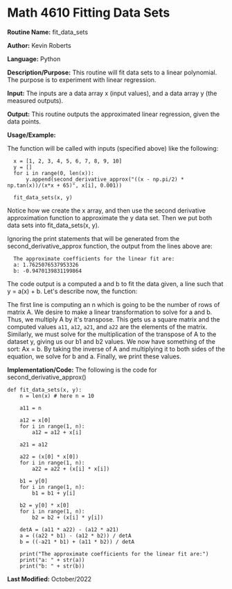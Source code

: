 # Math 4610 Fitting Data Sets

**Routine Name:**           fit_data_sets

**Author:** Kevin Roberts

**Language:** Python

**Description/Purpose:** This routine will fit data sets to a linear polynomial. The purpose is to experiment with linear 
regression.

**Input:** The inputs are a data array x (input values), and a data array y (the measured outputs).

**Output:** This routine outputs the approximated linear regression, given the data points.

**Usage/Example:**

The function will be called with inputs (specified above) like the following: 

      x = [1, 2, 3, 4, 5, 6, 7, 8, 9, 10]
      y = []
      for i in range(0, len(x)):
          y.append(second_derivative_approx("((x - np.pi/2) * np.tan(x))/(x*x + 65)", x[i], 0.001))
    
      fit_data_sets(x, y)

Notice how we create the x array, and then use the second derivative approximation function to approximate the y data set.
Then we put both data sets into fit_data_sets(x, y).

Ignoring the print statements that will be generated from the second_derivative_approx function, the output from the lines above
are:

      The approximate coefficients for the linear fit are:
      a: 1.7625076537953326
      b: -0.9470139831199864

The code output is a computed a and b to fit the data given, a line such that y = a(x) + b. Let's describe now, the function: 

The first line is computing an n which is going to be the number of rows of matrix A. We desire to make a linear transformation
to solve for a and b. Thus, we multiply A by it's transpose. This gets us a square matrix and the computed values ``a11``, 
``a12``, ``a21``, and ``a22`` are the elements of the matrix. Similarly, we must solve for the multiplication of the transpose of
A to the dataset y, giving us our b1 and b2 values. We now have something of the sort: Ax = b. By taking the inverse of A 
and multiplying it to both sides of the equation, we solve for b and a. Finally, we print these values.

**Implementation/Code:** The following is the code for second_derivative_approx()

    def fit_data_sets(x, y):
        n = len(x) # here n = 10
    
        a11 = n
    
        a12 = x[0]
        for i in range(1, n):
            a12 = a12 + x[i]
    
        a21 = a12
    
        a22 = (x[0] * x[0])
        for i in range(1, n):
            a22 = a22 + (x[i] * x[i])
    
        b1 = y[0]
        for i in range(1, n):
            b1 = b1 + y[i]
    
        b2 = y[0] * x[0]
        for i in range(1, n):
            b2 = b2 + (x[i] * y[i])
    
        detA = (a11 * a22) - (a12 * a21)
        a = ((a22 * b1) - (a12 * b2)) / detA
        b = ((-a21 * b1) + (a11 * b2)) / detA
    
        print("The approximate coefficients for the linear fit are:")
        print("a: " + str(a))
        print("b: " + str(b))

**Last Modified:** October/2022